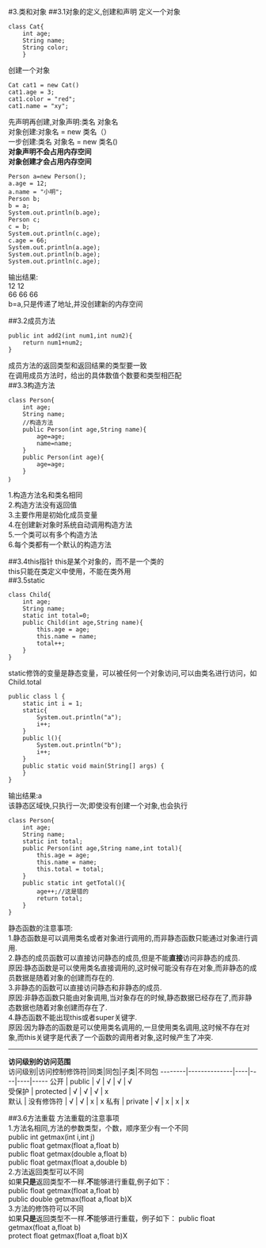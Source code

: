 #3.类和对象
##3.1对象的定义,创建和声明
定义一个对象

    class Cat{
        int age;
        String name;
        String color;
        }
创建一个对象

    Cat cat1 = new Cat()
    cat1.age = 3;
    cat1.color = "red";
    cat1.name = "xy";
先声明再创建,对象声明:类名 对象名  
对象创建:对象名 = new 类名（）  
一步创建:类名 对象名 = new 类名()  
**对象声明不会占用内存空间**  
**对象创建才会占用内存空间**  

    Person a=new Person();  
    a.age = 12;  
    a.name = "小明";  
    Person b;  
    b = a;  
    System.out.println(b.age);  
    Person c;  
    c = b;  
    System.out.println(c.age);  
    c.age = 66;  
    System.out.println(a.age);  
    System.out.println(b.age);  
    System.out.println(c.age);  
输出结果:  
12   12  
66  66  66  
b=a,只是传递了地址,并没创建新的内存空间  

##3.2成员方法

    public int add2(int num1,int num2){
        return num1+num2;
    }  
成员方法的返回类型和返回结果的类型要一致  
在调用成员方法时，给出的具体数值个数要和类型相匹配  
##3.3构造方法  

    class Person{
        int age;
        String name;
        //构造方法
        public Person(int age,String name){
            age=age;
            name=name;
        }
        public Person(int age){
            age=age;
        }
    ｝
1.构造方法名和类名相同  
2.构造方法没有返回值  
3.主要作用是初始化成员变量  
4.在创建新对象时系统自动调用构造方法  
5.一个类可以有多个构造方法  
6.每个类都有一个默认的构造方法  

##3.4this指针 
this是某个对象的，而不是一个类的  
this只能在类定义中使用，不能在类外用  
##3.5static

    class Child{
        int age;
        String name;
        static int total=0;
        public Child(int age,String name){
            this.age = age;
            this.name = name;
            total++;
        }
    }
static修饰的变量是静态变量，可以被任何一个对象访问,可以由类名进行访问，如Child.total  

    public class l {
        static int i = 1;
        static{
            System.out.println("a");
            i++;
        }
        public l(){
            System.out.println("b");
            i++;
        }
        public static void main(String[] args) {
        }
    }
输出结果:a  
该静态区域快,只执行一次;即使没有创建一个对象,也会执行  

    class Person{
        int age;
        String name;
        static int total;
        public Person(int age,String name,int total){
            this.age = age;
            this.name = name;
            this.total = total;
        }
        public static int getTotal(){
            age++;//这是错的
            return total;
        }
    }
静态函数的注意事项:  
1.静态函数是可以调用类名或者对象进行调用的,而非静态函数只能通过对象进行调用.    
2.静态的成员函数可以直接访问静态的成员,但是不能**直接**访问非静态的成员.  
原因:静态函数是可以使用类名直接调用的,这时候可能没有存在对象,而非静态的成员数据是随着对象的创建而存在的.  
3.非静态的函数可以直接访问静态和非静态的成员.  
原因:非静态函数只能由对象调用,当对象存在的时候,静态数据已经存在了,而非静态数据也随着对象创建而存在了.  
4.静态函数不能出现this或者super关键字.  
原因:因为静态的函数是可以使用类名调用的,一旦使用类名调用,这时候不存在对象,而this关键字是代表了一个函数的调用者对象,这时候产生了冲突.
***
**访问级别的访问范围**  
访问级别|访问控制修饰符|同类|同包|子类|不同包
--------|--------------|----|----|----|-----
公开    |   public     | √  |  √ |  √ |  √  
受保护  |   protected  | √  |  √ |  √ |  x  
默认    |   没有修饰符 | √  |  √ |  x |  x
私有    |   private    | √  |  x |  x |  x    

##3.6方法重载
方法重载的注意事项  
1.方法名相同,方法的参数类型，个数，顺序至少有一个不同  
public int getmax(int i,int j)  
public float getmax(float a,float b)  
public float getmax(double a,float b)  
public float getmax(float a,double b)  
2.方法返回类型可以不同  
如果**只是**返回类型不一样.**不**能够进行重载,例子如下：  
public float getmax(float a,float b)  
public double getmax(float a,float b)X  
3.方法的修饰符可以不同  
如果**只是**返回类型不一样.**不**能够进行重载，例子如下：
public float getmax(float a,float b)  
protect float getmax(float a,float b)X  


